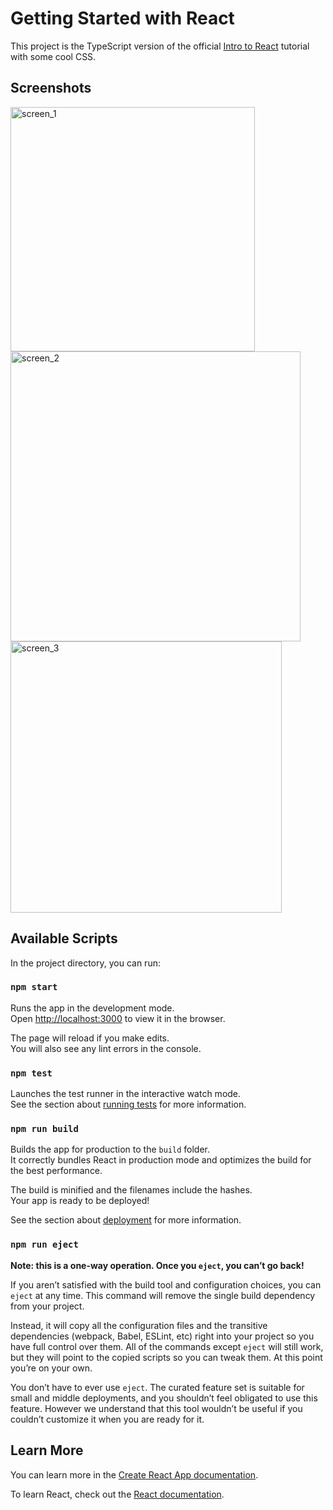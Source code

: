 # Getting Started with React

This project is the TypeScript version of the official [Intro to React](https://reactjs.org/tutorial/tutorial.html#what-are-we-building) tutorial with some cool CSS.

## Screenshots
<img width="391" alt="screen_1" src="https://user-images.githubusercontent.com/37496018/210659273-8b522f29-2de5-4612-9524-297efa8188ac.png">
<img width="464" alt="screen_2" src="https://user-images.githubusercontent.com/37496018/210659299-98c8a2b0-7dd1-43c5-8a50-61c342be3f8c.png">
<img width="434" alt="screen_3" src="https://user-images.githubusercontent.com/37496018/210659319-37fb2e87-8ee9-4590-87be-b72498acee1d.png">

## Available Scripts

In the project directory, you can run:

### `npm start`

Runs the app in the development mode.\
Open [http://localhost:3000](http://localhost:3000) to view it in the browser.

The page will reload if you make edits.\
You will also see any lint errors in the console.

### `npm test`

Launches the test runner in the interactive watch mode.\
See the section about [running tests](https://facebook.github.io/create-react-app/docs/running-tests) for more information.

### `npm run build`

Builds the app for production to the `build` folder.\
It correctly bundles React in production mode and optimizes the build for the best performance.

The build is minified and the filenames include the hashes.\
Your app is ready to be deployed!

See the section about [deployment](https://facebook.github.io/create-react-app/docs/deployment) for more information.

### `npm run eject`

**Note: this is a one-way operation. Once you `eject`, you can’t go back!**

If you aren’t satisfied with the build tool and configuration choices, you can `eject` at any time. This command will remove the single build dependency from your project.

Instead, it will copy all the configuration files and the transitive dependencies (webpack, Babel, ESLint, etc) right into your project so you have full control over them. All of the commands except `eject` will still work, but they will point to the copied scripts so you can tweak them. At this point you’re on your own.

You don’t have to ever use `eject`. The curated feature set is suitable for small and middle deployments, and you shouldn’t feel obligated to use this feature. However we understand that this tool wouldn’t be useful if you couldn’t customize it when you are ready for it.

## Learn More

You can learn more in the [Create React App documentation](https://facebook.github.io/create-react-app/docs/getting-started).

To learn React, check out the [React documentation](https://reactjs.org/).
